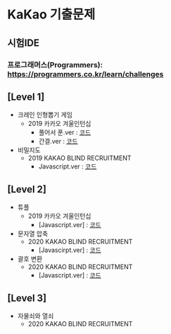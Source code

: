 # KaKao 기출문제

## 시험IDE

### 프로그래머스(Programmers): https://programmers.co.kr/learn/challenges



## [Level 1]
* 크레인 인형뽑기 게임
    * 2019 카카오 겨울인턴십
        * 풀어서 푼.ver : [코드](https://github.com/ss-won/For-Coding-Test/blob/master/KaKao/%5BLevel1%5D%ED%81%AC%EB%A0%88%EC%9D%B8%20%EC%9D%B8%ED%98%95%EB%BD%91%EA%B8%B0%20%EA%B2%8C%EC%9E%84-1.js)
        * 간결.ver : [코드](https://github.com/ss-won/For-Coding-Test/blob/master/KaKao/%5BLevel1%5D%ED%81%AC%EB%A0%88%EC%9D%B8%20%EC%9D%B8%ED%98%95%20%EB%BD%91%EA%B8%B0%20%EA%B2%8C%EC%9E%84-2.js)
* 비밀지도
    * 2019 KAKAO BLIND RECRUITMENT
        * Javascript.ver : [코드](https://github.com/ss-won/For-Coding-Test/blob/master/KaKao/%5BLevel1%5D%EB%B9%84%EB%B0%80%EC%A7%80%EB%8F%84.js)

## [Level 2]
* 튜플
    * 2019 카카오 겨울인턴십 
        * [Javascript.ver] : [코드](https://github.com/ss-won/For-Coding-Test/blob/master/KaKao/%5BLevel2%5D%ED%8A%9C%ED%94%8C.js)
* 문자열 압축
    * 2020 KAKAO BLIND RECRUITMENT
        * [Javascirpt.ver] : [코드](https://github.com/ss-won/For-Coding-Test/blob/master/KaKao/%5BLevle2%5D%EB%AC%B8%EC%9E%90%EC%97%B4%20%EC%95%95%EC%B6%95.js)
* 괄호 변환
    * 2020 KAKAO BLIND RECRUITMENT
        * [Javascript.ver] : [코드]()

## [Level 3]
* 자물쇠와 열쇠
    * 2020 KAKAO BLIND RECRUITMENT

